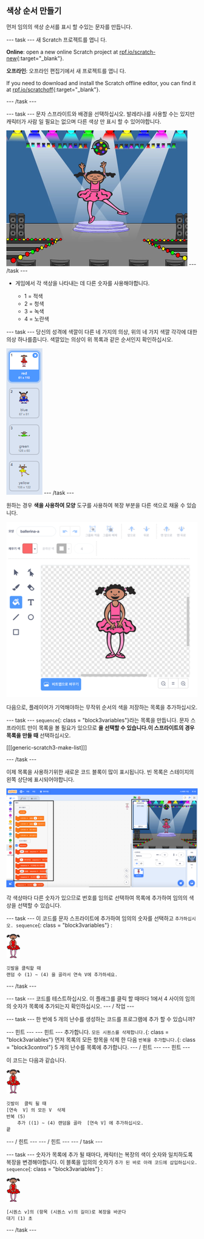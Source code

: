 ## 색상 순서 만들기

먼저 임의의 색상 순서를 표시 할 수있는 문자를 만듭니다.

\--- task \--- 새 Scratch 프로젝트를 엽니 다.

**Online**: open a new online Scratch project at [rpf.io/scratch-new](https://rpf.io/scratch-new){:target="_blank"}.

**오프라인**: 오프라인 편집기에서 새 프로젝트를 엽니 다.

If you need to download and install the Scratch offline editor, you can find it at [rpf.io/scratchoff](https://rpf.io/scratchoff){:target="_blank"}.

\--- /task \---

\--- task \--- 문자 스프라이트와 배경을 선택하십시오. 발레리나를 사용할 수는 있지만 캐릭터가 사람 일 필요는 없으며 다른 색상 만 표시 할 수 있어야합니다.

![스크린샷](images/colour-sprite.png) \--- /task \---

+ 게임에서 각 색상을 나타내는 데 다른 숫자를 사용해야합니다.
    
    + 1 = 적색
    + 2 = 청색
    + 3 = 녹색
    + 4 = 노란색

\--- task \--- 당신의 성격에 색깔이 다른 네 가지의 의상, 위의 네 가지 색깔 각각에 대한 의상 하나를줍니다. 색깔있는 의상이 위 목록과 같은 순서인지 확인하십시오.

![스크린샷](images/colour-costume.png) \--- /task \---

원하는 경우 **색을 사용하여 모양** 도구를 사용하여 복장 부분을 다른 색으로 채울 수 있습니다.

![색깔 - 모양](images/color-a-shape.png)

다음으로, 플레이어가 기억해야하는 무작위 순서의 색을 저장하는 목록을 추가하십시오.

\--- task \--- `sequence`{: class = "block3variables"}라는 목록을 만듭니다. 문자 스프라이트 만이 목록을 볼 필요가 있으므로 **을 선택할 수 있습니다.이 스프라이트의 경우 목록을 만들 때** 선택하십시오.

[[[generic-scratch3-make-list]]]

\--- /task \---

이제 목록을 사용하기위한 새로운 코드 블록이 많이 표시됩니다. 빈 목록은 스테이지의 왼쪽 상단에 표시되어야합니다.

![스크린샷](images/colour-list-blocks-annotated.png)

각 색상마다 다른 숫자가 있으므로 번호를 임의로 선택하여 목록에 추가하여 임의의 색상을 선택할 수 있습니다.

\--- task \--- 이 코드를 문자 스프라이트에 추가하여 임의의 숫자를 선택하고 `추가하십시오. sequence`{: class = "block3variables"} :

![발레리나](images/ballerina.png)

```blocks3
깃발을 클릭할 때
랜덤 수 (1) ~ (4) 을 골라서 연속 V에 추가하세요.
```

\--- /task \---

\--- task \--- 코드를 테스트하십시오. 이 플래그를 클릭 할 때마다 1에서 4 사이의 임의의 숫자가 목록에 추가되는지 확인하십시오. \--- / 작업 \---

\--- task \--- 한 번에 5 개의 난수를 생성하는 코드를 프로그램에 추가 할 수 있습니까?

\--- 힌트 \--- \--- 힌트 \--- 추가합니다. `모든 시퀀스를 삭제합니다.`{: class = "block3variables"} 먼저 목록의 모든 항목을 삭제 한 다음 `반복을 추가합니다.`{: class = "block3control"} 5 개의 난수를 목록에 추가합니다. \--- / 힌트 \--- \--- 힌트 \---

이 코드는 다음과 같습니다.

![발레리나](images/ballerina.png)

```blocks3
깃발이  클릭 될 때
[연속  V] 의 모든 V  삭제
반복 (5)
    추가 ((1) ~ (4) 랜덤을 골라  [연속 V] 에 추가하십시오.
끝
```

\--- / 힌트 \--- \--- / 힌트 \--- \--- / task \---

\--- task \--- 숫자가 목록에 추가 될 때마다, 캐릭터는 복장의 색이 숫자와 일치하도록 복장을 변경해야합니다. 이 블록을 임의의 숫자가 `추가 된 바로 아래 코드에 삽입하십시오. sequence`{: class = "block3variables"} :

![발레리나](images/ballerina.png)

```blocks3
[시퀀스 v]의 (항목 (시퀀스 v)의 길이)로 복장을 바꾼다
대기 (1) 초
```

\--- /task \---